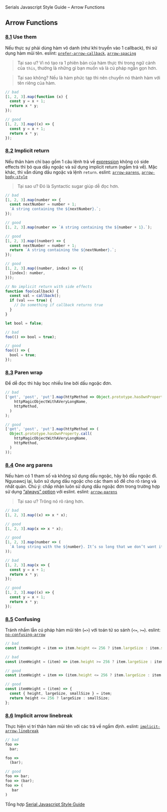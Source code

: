 Serials Javascript Style Guide – Arrow Functions

## Arrow Functions

<a name="arrows--use-them"></a><a name="8.1"></a>
### [8.1](#arrows--use-them) Use them
Nếu thực sự phải dùng hàm vô danh (như khi truyền vào 1 callback), thì sử dụng hàm mũi tên. eslint: [`prefer-arrow-callback`](https://eslint.org/docs/rules/prefer-arrow-callback.html), [`arrow-spacing`](https://eslint.org/docs/rules/arrow-spacing.html)

> Tại sao ư? Vì nó tạo ra 1 phiên bản của hàm thực thi trong ngữ cảnh của `this`, thường là những gì bạn muốn và là cú pháp ngắn gọn hơn.

> Tại sao không? Nếu là hàm phức tạp thì nên chuyển nó thành hàm với tên riêng của hàm.

```javascript
// bad
[1, 2, 3].map(function (x) {
  const y = x + 1;
  return x * y;
});

// good
[1, 2, 3].map((x) => {
  const y = x + 1;
  return x * y;
});
```

<a name="arrows--implicit-return"></a><a name="8.2"></a>
### [8.2](#arrows--implicit-return) Implicit return
Nếu thân hàm chỉ bao gồm 1 câu lệnh trả về [expression](https://developer.mozilla.org/en-US/docs/Web/JavaScript/Guide/Expressions_and_Operators#Expressions) không có side effects thì bỏ qua dấu ngoặc và sử dụng implicit return (ngầm trả về). Mặc khác, thì vẫn dùng dấu ngoặc và lệnh `return`. eslint: [`arrow-parens`](https://eslint.org/docs/rules/arrow-parens.html), [`arrow-body-style`](https://eslint.org/docs/rules/arrow-body-style.html)

> Tại sao ư? Đó là Syntactic sugar giúp dễ đọc hơn.

```javascript
// bad
[1, 2, 3].map(number => {
  const nextNumber = number + 1;
  `A string containing the ${nextNumber}.`;
});

// good
[1, 2, 3].map(number => `A string containing the ${number + 1}.`);

// good
[1, 2, 3].map((number) => {
  const nextNumber = number + 1;
  return `A string containing the ${nextNumber}.`;
});

// good
[1, 2, 3].map((number, index) => ({
  [index]: number,
}));

// No implicit return with side effects
function foo(callback) {
  const val = callback();
  if (val === true) {
    // Do something if callback returns true
  }
}

let bool = false;

// bad
foo(() => bool = true);

// good
foo(() => {
  bool = true;
});
```

<a name="arrows--paren-wrap"></a><a name="8.3"></a>
### [8.3](#arrows--paren-wrap) Paren wrap
Để dễ đọc thì hãy bọc nhiều line bởi dấu ngoặc đơn.

```javascript
// bad
['get', 'post', 'put'].map(httpMethod => Object.prototype.hasOwnProperty.call(
    httpMagicObjectWithAVeryLongName,
    httpMethod,
  )
);

// good
['get', 'post', 'put'].map(httpMethod => (
  Object.prototype.hasOwnProperty.call(
    httpMagicObjectWithAVeryLongName,
    httpMethod,
  )
));
```

<a name="arrows--one-arg-parens"></a><a name="8.4"></a>
### [8.4](#arrows--one-arg-parens) One arg parens
Nếu hàm có 1 tham số và không sử dụng dấu ngoặc, hãy bỏ dấu ngoặc đi. Nguoawcj lại, luôn sử dụng dấu ngoặc cho các tham số để cho rõ ràng và nhất quán. Chú ý: chấp nhận luôn sử dụng dấu ngoặc đơn trong trường hợp sử dụng [“always” option](https://eslint.org/docs/rules/arrow-parens#always) với eslint. eslint: [`arrow-parens`](https://eslint.org/docs/rules/arrow-parens.html)

> Tại sao ư? Trông nó rõ ràng hơn.

```javascript
// bad
[1, 2, 3].map((x) => x * x);

// good
[1, 2, 3].map(x => x * x);

// good
[1, 2, 3].map(number => (
  `A long string with the ${number}. It’s so long that we don’t want it to take up space on the .map line!`
));

// bad
[1, 2, 3].map(x => {
  const y = x + 1;
  return x * y;
});

// good
[1, 2, 3].map((x) => {
  const y = x + 1;
  return x * y;
});
```

<a name="arrows--confusing"></a><a name="8.5"></a>
### [8.5](#arrows--confusing) Confusing
Tránh nhầm lẫn cú pháp hàm mũi tên (`=>`) với toán tử so sánh (`<=`, `>=`). eslint: [`no-confusing-arrow`](https://eslint.org/docs/rules/no-confusing-arrow)

```javascript
// bad
const itemHeight = item => item.height <= 256 ? item.largeSize : item.smallSize;

// bad
const itemHeight = (item) => item.height >= 256 ? item.largeSize : item.smallSize;

// good
const itemHeight = item => (item.height <= 256 ? item.largeSize : item.smallSize);

// good
const itemHeight = (item) => {
  const { height, largeSize, smallSize } = item;
  return height <= 256 ? largeSize : smallSize;
};
```

<a name="whitespace--implicit-arrow-linebreak"></a>
### [8.6](#whitespace--implicit-arrow-linebreak) Implicit arrow linebreak
Thực hiện vị trí thân hàm mũi tên với các trả về ngầm định. eslint: [`implicit-arrow-linebreak`](https://eslint.org/docs/rules/implicit-arrow-linebreak)

```javascript
// bad
foo =>
  bar;

foo =>
  (bar);

// good
foo => bar;
foo => (bar);
foo => (
   bar
)
```

Tổng hợp [Serial Javascript Style Guide](/2019/05/17/serials-javascript-style-guide/)